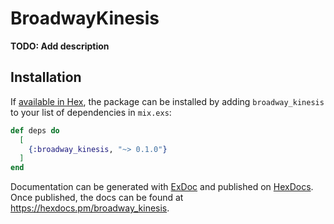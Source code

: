# BroadwayKinesis

**TODO: Add description**

## Installation

If [available in Hex](https://hex.pm/docs/publish), the package can be installed
by adding `broadway_kinesis` to your list of dependencies in `mix.exs`:

```elixir
def deps do
  [
    {:broadway_kinesis, "~> 0.1.0"}
  ]
end
```

Documentation can be generated with [ExDoc](https://github.com/elixir-lang/ex_doc)
and published on [HexDocs](https://hexdocs.pm). Once published, the docs can
be found at <https://hexdocs.pm/broadway_kinesis>.

